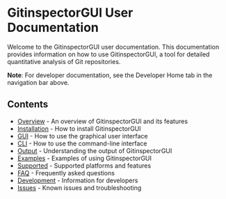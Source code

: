 # GitinspectorGUI User Documentation

Welcome to the GitinspectorGUI user documentation. This documentation provides information on how to use GitinspectorGUI, a tool for detailed quantitative analysis of Git repositories.

**Note**: For developer documentation, see the Developer Home tab in the navigation bar above.

## Contents

-   [Overview](overview.md) - An overview of GitinspectorGUI and its features
-   [Installation](install.md) - How to install GitinspectorGUI
-   [GUI](gui.md) - How to use the graphical user interface
-   [CLI](cli.md) - How to use the command-line interface
-   [Output](output.md) - Understanding the output of GitinspectorGUI
-   [Examples](examples.md) - Examples of using GitinspectorGUI
-   [Supported](supported.md) - Supported platforms and features
-   [FAQ](faq.md) - Frequently asked questions
-   [Development](develop.md) - Information for developers
-   [Issues](issues.md) - Known issues and troubleshooting
